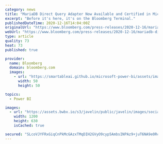 ```yaml
---
category: news
title: "MariaDB Direct Query Adapter Now Available and Certified in Microsoft Power BI"
excerpt: "Before it's here, it's on the Bloomberg Terminal."
publishedDateTime: 2020-12-16T14:04:00Z
originalUrl: "https://www.bloomberg.com/press-releases/2020-12-16/mariadb-direct-query-adapter-now-available-and-certified-in-microsoft-power-bi"
webUrl: "https://www.bloomberg.com/press-releases/2020-12-16/mariadb-direct-query-adapter-now-available-and-certified-in-microsoft-power-bi"
type: article
quality: 73
heat: 73
published: true

provider:
  name: Bloomberg
  domain: bloomberg.com
  images:
    - url: "https://smartableai.github.io/microsoft-power-bi/assets/images/organizations/bloomberg.com-50x50.jpg"
      width: 50
      height: 50

topics:
  - Power BI

images:
  - url: "https://assets.bwbx.io/s3/javelin/public/javelin/images/social-default-a4f15fa7ee.jpg"
    width: 1200
    height: 630
    isCached: true

secured: "SLcoVJYFRxGiqCnPkMcGAzxTMqDIH2GVyO9cyp5AmbsINPAz9+juT6NA9e0Rc+tXcxlxx2La8UHAredf8RkXjBFzbnJ9XDnPVWHNaBERwI6Z0tn1J8DmIFTR0YHZjg7zAaXC79WDSBkE7HqsMXdRHq5GRkrjzIfVLeD1tUJ/XBqQQOVLGX13ZuX8jrlYTriyUWr1NJ2Q1XMv58WdYvjzZ8usjDxC2noAX0t4LAYS6N3RuEt4y5NxDv8HNl+9Sl58w/XdJaKAtJol7aGg702++hY4bynOWV4b9PstXHbah9pq21To9i18xThhfQfVBazhMqQ3azQJ8HO2PWcuhU2rCXxXwjKkSI7vVXKmgRhvBEY=;MRhgkMcdjAySkj+P5oejtQ=="
---
```



